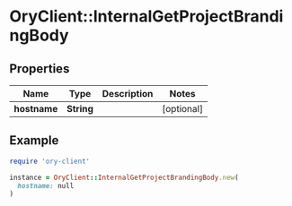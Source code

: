 # OryClient::InternalGetProjectBrandingBody

## Properties

| Name | Type | Description | Notes |
| ---- | ---- | ----------- | ----- |
| **hostname** | **String** |  | [optional] |

## Example

```ruby
require 'ory-client'

instance = OryClient::InternalGetProjectBrandingBody.new(
  hostname: null
)
```

